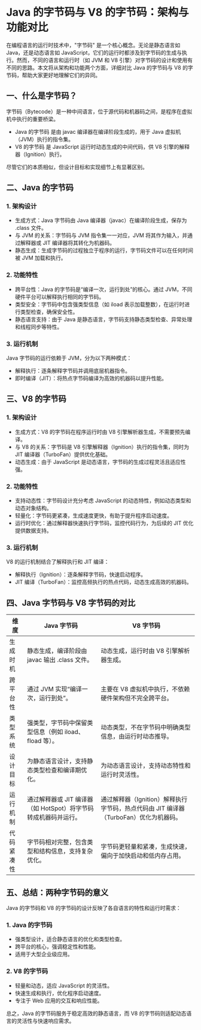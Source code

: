 # Java 的字节码与 V8 的字节码：架构与功能对比

在编程语言的运行时技术中，"字节码" 是一个核心概念。无论是静态语言如 Java，还是动态语言如 JavaScript，它们的运行时都涉及到字节码的生成与执行。然而，不同的语言和运行时（如 JVM 和 V8 引擎）对字节码的设计和使用有不同的思路。本文将从架构和功能两个方面，详细对比 Java 的字节码与 V8 的字节码，帮助大家更好地理解它们的异同。

## 一、什么是字节码？

字节码（Bytecode）是一种中间语言，位于源代码和机器码之间，是程序在虚拟机中执行的重要桥梁。

* Java 的字节码 是由 javac 编译器在编译阶段生成的，用于 Java 虚拟机（JVM）执行的指令集。
* V8 的字节码 是 JavaScript 运行时动态生成的中间代码，供 V8 引擎的解释器（Ignition）执行。

尽管它们的本质相似，但设计目标和实现细节上有显著区别。

## 二、Java 的字节码

### 1. 架构设计

* 生成方式：Java 字节码由 Java 编译器（javac）在编译阶段生成，保存为 .class 文件。
* 与 JVM 的关系：字节码与 JVM 指令集一一对应，JVM 将其作为输入，并通过解释器或 JIT 编译器将其转化为机器码。
* 静态生成：生成字节码的过程独立于程序的运行，字节码文件可以在任何时间被 JVM 加载和执行。

### 2. 功能特性

* 跨平台性：Java 的字节码是“编译一次，运行到处”的核心。通过 JVM，不同硬件平台可以解释执行相同的字节码。
* 类型安全：字节码中包含强类型信息（如 iload 表示加载整数），在运行时进行类型检查，确保安全性。
* 静态语言支持：由于 Java 是静态语言，字节码支持静态类型检查、异常处理和线程同步等特性。

### 3. 运行机制

Java 字节码的运行依赖于 JVM，分为以下两种模式：

* 解释执行：逐条解释字节码并调用底层机器指令。
* 即时编译（JIT）：将热点字节码编译为高效的机器码以提升性能。

## 三、V8 的字节码

### 1. 架构设计

* 生成方式：V8 的字节码在程序运行时由 V8 引擎解析器生成，不需要预先编译。
* 与 V8 的关系：字节码是 V8 引擎解释器（Ignition）执行的指令集，同时为 JIT 编译器（TurboFan）提供优化基础。
* 动态生成：由于 JavaScript 是动态语言，字节码的生成过程灵活且适应性强。

### 2. 功能特性

* 支持动态性：字节码设计充分考虑 JavaScript 的动态特性，例如动态类型和动态对象结构。
* 轻量化：字节码更紧凑，生成速度更快，有助于提升程序启动速度。
* 运行时优化：通过解释器快速执行字节码，监控代码行为，为后续的 JIT 优化提供数据支持。

### 3. 运行机制

V8 的运行机制结合了解释执行和 JIT 编译：

* 解释执行（Ignition）：逐条解释字节码，快速启动程序。
* JIT 编译（TurboFan）：监控高频执行的热点代码，动态生成高效的机器码。

## 四、Java 字节码与 V8 字节码的对比

| 维度 | Java 字节码 | V8 字节码 |
| ---- | ---------- | --------- |
| 生成时机 | 静态生成，编译阶段由 javac 输出 .class 文件。| 动态生成，运行时由 V8 引擎解析器生成。|
| 跨平台性 | 通过 JVM 实现“编译一次，运行到处”。| 主要在 V8 虚拟机中执行，不依赖硬件架构但不完全跨平台。|
| 类型系统 | 强类型，字节码中保留类型信息（例如 iload、fload 等）。| 动态类型，不在字节码中明确类型信息，由运行时动态推导。|
| 设计目标 | 为静态语言设计，支持静态类型检查和编译期优化。 | 为动态语言设计，支持动态特性和运行时灵活性。|
| 运行机制 | 通过解释器或 JIT 编译器（如 HotSpot）将字节码转成机器码并运行。| 通过解释器（Ignition）解释执行字节码，热点代码由 JIT 编译器（TurboFan）优化为机器码。|
| 代码紧凑性 | 字节码相对完整，包含类型和结构信息，支持复杂优化。| 字节码更轻量和紧凑，生成快速，偏向于加快启动和低内存占用。|

## 五、总结：两种字节码的意义

Java 的字节码和 V8 的字节码的设计反映了各自语言的特性和运行时需求：

### 1. Java 的字节码

* 强类型设计，适合静态语言的优化和类型检查。
* 跨平台的核心，强调稳定性和性能。
* 适用于大型企业级应用。

### 2. V8 的字节码

* 轻量和动态，适应 JavaScript 的灵活性。
* 快速生成和执行，优化程序启动速度。
* 专注于 Web 应用的交互和响应性能。

总之，Java 的字节码服务于稳定高效的静态语言，而 V8 的字节码则适配动态语言的灵活性与快速响应需求。
